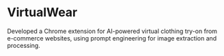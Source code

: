 # VirtualWear
Developed a Chrome extension for AI-powered virtual clothing try-on from e-commerce websites, using prompt engineering for image extraction and processing.
